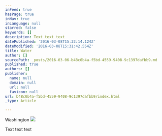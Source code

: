 ```yaml
---
inFeed: true
hasPage: true
inNav: true
inLanguage: null
starred: false
keywords: []
description: Text text text
datePublished: '2016-03-08T15:32:14.124Z'
dateModified: '2016-03-08T15:31:42.554Z'
title: Water
author: []
sourcePath: _posts/2016-03-06-b48c0b4a-f5bd-4559-9408-9c1397dafbb9.md
published: true
authors: []
publisher:
  name: null
  domain: null
  url: null
  favicon: null
url: b48c0b4a-f5bd-4559-9408-9c1397dafbb9/index.html
_type: Article

---
```

Washington
![](https://s3-us-west-2.amazonaws.com/the-grid-img/p/e1c20d924ab001cb6a06dd7e17760daeea86b785.jpg)

Text text text